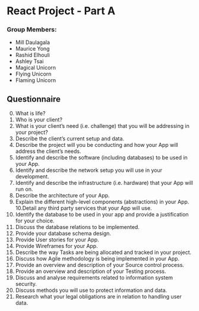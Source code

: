 # React Project - Part A

### Group Members:
- Mill Daulagala
- Maurice Yong
- Rashid Elhouli
- Ashley Tsai
- Magical Unicorn
- Flying Unicorn
- Flaming Unicorn



## Questionnaire

0. What is life?
1. Who is your client?
2. What is your client’s need (i.e. challenge) that you will be addressing in your
project?
3. Describe the client’s current setup and data.
4. Describe the project will you be conducting and how your App will address the
client’s needs.
5. Identify and describe the software (including databases) to be used in your
App.
6. Identify and describe the network setup you will use in your development.
7. Identify and describe the infrastructure (i.e. hardware) that your App will run
on.
8. Describe the architecture of your App.
9. Explain the different high-level components (abstractions) in your App.
10.Detail any third party services that your App will use.
11. Identify the database to be used in your app and provide a justification for
your choice.
12.  Discuss the database relations to be implemented.
13.  Provide your database schema design.
14.  Provide User stories for your App.
15.  Provide Wireframes for your App.
16.  Describe the way Tasks are being allocated and tracked in your project.
17.  Discuss how Agile methodology is being implemented in your App.
18. Provide an overview and description of your Source control process.
19. Provide an overview and description of your Testing process.
20. Discuss and analyse requirements related to information system security.
21. Discuss methods you will use to protect information and data.
22. Research what your legal obligations are in relation to handling user data.

